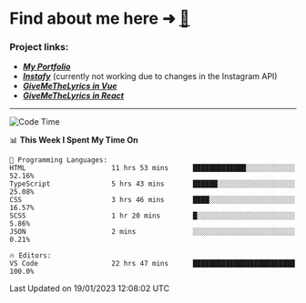 # Find about me here ➜ [🧑](https://pauabella.dev)

### Project links:
- ***[My Portfolio](https://pauabella.dev)***
- ***[Instafy](https://instafy.me)*** (currently not working due to changes in the Instagram API)
- ***[GiveMeTheLyrics in Vue](https://lyrics.pauabella.dev)***
- ***[GiveMeTheLyrics in React](https://pauabella.dev/GiveMeTheLyrics)***

---
<!--START_SECTION:waka-->
![Code Time](http://img.shields.io/badge/Code%20Time-1%2C798%20hrs%2059%20mins-blue)

📊 **This Week I Spent My Time On** 

```text
💬 Programming Languages: 
HTML                     11 hrs 53 mins      █████████████░░░░░░░░░░░░   52.16% 
TypeScript               5 hrs 43 mins       ██████░░░░░░░░░░░░░░░░░░░   25.08% 
CSS                      3 hrs 46 mins       ████░░░░░░░░░░░░░░░░░░░░░   16.57% 
SCSS                     1 hr 20 mins        █░░░░░░░░░░░░░░░░░░░░░░░░   5.86% 
JSON                     2 mins              ░░░░░░░░░░░░░░░░░░░░░░░░░   0.21%

🔥 Editors: 
VS Code                  22 hrs 47 mins      █████████████████████████   100.0%

```


 Last Updated on 19/01/2023 12:08:02 UTC
<!--END_SECTION:waka-->
